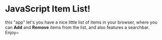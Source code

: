 # JavaScript Item List!
this "app" let's you have a nice little list of items in your browser, where you can __Add__ and __Remove__ items from the list, and also features a searchbar.
Enjoy~

